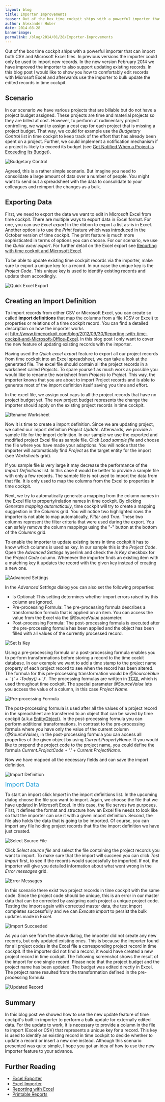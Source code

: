 ```yaml
---
layout: blog
title: Importer Improvements
teaser: Out of the box time cockpit ships with a powerful importer that can import both CSV and Microsoft Excel files. In previous versions the importer could only be used to import new records. In the new version February 2014 we have improved the importer to also support updating existing records.
author: Alexander Huber
date: 2014-08-28
bannerimage: 
permalink: /blog/2014/01/28/Importer-Improvements
---
```


<p xmlns="http://www.w3.org/1999/xhtml">Out of the box time cockpit ships with a powerful importer that can import both CSV and Microsoft Excel files. In previous versions the importer could only be used to import new records. In the new version February 2014 we have improved the importer to also support updating existing records. In this blog post I would like to show you how to comfortably edit records with Microsoft Excel and afterwards use the importer to bulk update the edited records in time cockpit.</p><h2 xmlns="http://www.w3.org/1999/xhtml">Scenario</h2><p xmlns="http://www.w3.org/1999/xhtml">In our scenario we have various projects that are billable but do not have a project budget assigned. These projects are time and material projects so they are billed at cost. However, to perform at rudimentary project controlling, we want to assign a cost cap for each project that is missing a project budget. That way, we could for example use the <em>Budgetary Control</em> list in time cockpit to keep track of the effort that has already been spent on a project. Further, we could implement a notification mechanism if a project is likely to exceed its budget (see <a href="~/blog/2012/11/23/Get-Notified-When-a-Project-is-Exceeding-Its-Budget" target="_blank" title="How to get an email notification in time cockpit when a projects exceeds its budget">Get Notified When a Project is Exceeding Its Budget</a>).</p><p xmlns="http://www.w3.org/1999/xhtml">
  <img title="Budgetary Control" src="{{site.baseurl}}/content/images/blog/2014/01/BudgetControl.png" alt="Budgetary Control" />
</p><p xmlns="http://www.w3.org/1999/xhtml">Agreed, this is a rather simple scenario. But imagine you need to consolidate a large amount of data over a number of people. You might want to send out a spreadsheet with the data to consolidate to your colleagues and reimport the changes as a bulk.</p><h2 xmlns="http://www.w3.org/1999/xhtml">Exporting Data</h2><p xmlns="http://www.w3.org/1999/xhtml">First, we need to export the data we want to edit in Microsoft Excel from time cockpit. There are multiple ways to export data in Excel format. For one, you can use <em>Excel export</em> in the ribbon to export a list as-is in Excel. Another option is to use the <em>Print</em> feature which was introduced in the October version of time cockpit. The print feature is much more sophisticated in terms of options you can choose. For our scenario, we use the <em>Quick excel export</em>. For further detail on the Excel export see <a href="~/blog/2012/09/30/Reporting-with-time-cockpit-and-Microsoft-Office-Excel" target="_blank" title="Reporting with time cockpit and Microsoft Excel">Reporting with time cockpit and Microsoft Excel</a>. </p><p class="showcase" xmlns="http://www.w3.org/1999/xhtml">To be able to update existing time cockpit records via the importer, make sure to export a unique key for a record. In our case the unique key is the <em>Project Code</em>. This unique key is used to identify existing records and update them accordingly.</p><p xmlns="http://www.w3.org/1999/xhtml">
  <img title="Quick Excel Export" src="{{site.baseurl}}/content/images/blog/2014/01/Quick excel export.png" alt="Quick Excel Export" />
</p><h2 xmlns="http://www.w3.org/1999/xhtml">Creating an Import Definition</h2><p xmlns="http://www.w3.org/1999/xhtml">To import records from either CSV or Microsoft Excel, you can create so called <strong>import definitions</strong> that map the columns from a file (CSV or Excel) to properties or relations of a time cockpit record. You can find a detailed description on how the importer works at <a href="~/blog/2012/09/30/Reporting-with-time-cockpit-and-Microsoft-Office-Excel">http://www.timecockpit.com/blog/2012/09/30/Reporting-with-time-cockpit-and-Microsoft-Office-Excel</a>. In this blog post I only want to cover the new feature of updating existing records with the importer.</p><p xmlns="http://www.w3.org/1999/xhtml">Having used the <em>Quick excel export</em> feature to export all our project records from time cockpit into an Excel spreadsheet, we can take a look at the generated file. The excel file should contain all the project records in a worksheet called <em>Projects</em>. To spare yourself as much work as possible you would like to rename the worksheet from <em>Projects</em> to <em>Project</em>. This way, the importer knows that you are about to import Project records and is able to generate most of the import definition itself saving you time and effort.</p><p xmlns="http://www.w3.org/1999/xhtml">In the excel file, we assign cost caps to all the project records that have no project budget yet. The new project budget represents the change the importer should apply on the existing project records in time cockpit.</p><p xmlns="http://www.w3.org/1999/xhtml">
  <img title="Rename Worksheet" src="{{site.baseurl}}/content/images/blog/2014/01/Rename Worksheet.png" alt="Rename Worksheet" />
</p><p xmlns="http://www.w3.org/1999/xhtml">Now it is time to create a import definition. Since we are updating project, we called our import definition <em>Project Update</em>. Afterwards, we provide a sample file for the import definition. In our sample we use the exported and modified project Excel file as sample file. Click <em>Load sample file</em> and choose the file where you have made your adaptions. You will notice that the importer will automatically find <em>Project</em> as the target entity for the import (see <em>Worksheets</em> grid). </p><p class="showcase" xmlns="http://www.w3.org/1999/xhtml">If you sample file is very large it may decrease the performance of the <em>Import Definitions</em> list. In this case it would be better to provide a sample file with only a few records. The sample file is not used to import the data from that file. It is only used to map the columns from the Excel to properties in time cockpit.</p><p xmlns="http://www.w3.org/1999/xhtml">Next, we try to automatically generate a mapping from the column names in the Excel file to property/relation names in time cockpit. By clicking <em>Generate mapping automatically</em>, time cockpit will try to create a mapping suggestion in the <em>Columns</em> grid. You will notice two highlighted rows the importer is not able to map automatically, <em>Filter</em> and <em>True</em>. These two columns represent the filter criteria that were used during the export. You can safely remove the column mappings using the "-" button at the bottom of the <em>Columns</em> grid.</p><p xmlns="http://www.w3.org/1999/xhtml">To enable the importer to update existing items in time cockpit it has to know which columns is used as key. In our sample this is the <em>Project Code</em>. Open the <em>Advanced Settings</em> hyperlink and check the <em>Is Key</em> checkbox for the <em>Project Code</em> column. Whenever the importer finds an existing item with a matching key it updates the record with the given key instead of creating a new one.</p><p xmlns="http://www.w3.org/1999/xhtml">
  <img title="Advanced Settings" src="{{site.baseurl}}/content/images/blog/2014/01/Advanced Settings.png" alt="Advanced Settings" />
</p><p xmlns="http://www.w3.org/1999/xhtml">In the <em>Advanced Settings</em> dialog you can also set the following properties:</p><ul xmlns="http://www.w3.org/1999/xhtml">
  <li>Is Optional: This setting determines whether import errors raised by this column are ignored.</li>
  <li>Pre-processing Formula: The pre-processing formula describes a transformation formula that is applied on an item. You can access the value from the Excel via the <em>@SourceValue</em> parameter.</li>
  <li>Post-processing Formula: The post-processing formula is executed after the pre-processing formula has been applied and the object has been filled with all values of the currently processed record.</li>
</ul><p xmlns="http://www.w3.org/1999/xhtml">
  <img title="Set Is Key" src="{{site.baseurl}}/content/images/blog/2014/01/SetIsKey.png" alt="Set Is Key" />
</p><p xmlns="http://www.w3.org/1999/xhtml">Using a pre-processing formula or a post-processing formula enables you to perform transformations before storing a record to the time cockit database. In our example we want to add a time stamp to the project name property of each project record to see when the record has been altered. The formula for this pre-processing transformation would be <em>@SourceValue + ' (' + :Today() + ')'</em>. The processing formulas are written in <a href="http://help.timecockpit.com/?topic=html/28e3e0bd-6bd7-4435-930b-69671817bf95.htm" target="_blank">TCQL</a> which is used throughout time cockpit. The special parameter <em>@SourceValue</em> lets you access the value of a column, in this case <em>Project Name</em>. </p><p xmlns="http://www.w3.org/1999/xhtml">
  <img title="Pre-processing Formula" src="{{site.baseurl}}/content/images/blog/2014/01/Pre-processing.png" alt="Pre-processing Formula" />
</p><p xmlns="http://www.w3.org/1999/xhtml">The post-processing formula is used after all the values of a project record in the spreadsheet are transferred to an object that can be saved by time cockpit (a.k.a <a href="http://help.timecockpit.com/?topic=html/dfbc3e13-f897-51fd-b343-445a00f695b8.htm" target="_blank">EntityObject</a>). In the post-processing formula you can perform additional transformations. In contrast to the pre-processing formula where you have only the value of the current column (<em>@SourceValue</em>), in the post-processing formula you can access all properties of the given object by using <em>Current.PropertyName</em>. If you would like to prepend the project code to the project name, you could define the formula <em>Current.ProjectCode + '.' + Current.ProjectName</em>. </p><p xmlns="http://www.w3.org/1999/xhtml">Now we have mapped all the necessary fields and can save the import definition. </p><p xmlns="http://www.w3.org/1999/xhtml">
  <img title="Import Definition" src="{{site.baseurl}}/content/images/blog/2014/01/Project Update Def.png" alt="Import Definition" />
</p><p xmlns="http://www.w3.org/1999/xhtml">
  <span style="color: rgb(37, 160, 218); font-size: 20px; line-height: 20px;">Import Data</span>
  <br />
</p><p xmlns="http://www.w3.org/1999/xhtml">To start an import click <em>Import</em> in the import definitions list. In the upcoming dialog choose the file you want to import. Again, we choose the file that we have updated in Microsoft Excel. In this case, the file serves two purposes. First, it defines the format and structure how an Excel file needs to look like so that the importer can use it with a given import definition. Second, the file also holds the data that is going to be imported. Of course, you can import any file holding project records that fits the import definition we have just created. </p><p xmlns="http://www.w3.org/1999/xhtml">
  <img title="Select Source File" src="{{site.baseurl}}/content/images/blog/2014/01/Start Import.png" alt="Select Source File" />
</p><p xmlns="http://www.w3.org/1999/xhtml">Click <em>Select source file</em> and select the file containing the project records you want to import. To make sure that the import will succeed you can click <em>Test Import</em> first, to see if the records would successfully be imported. If not, the importer will give you detailed information about what went wrong in the <em>Error messages</em> grid.</p><p xmlns="http://www.w3.org/1999/xhtml">
  <img title="Error Messages" src="{{site.baseurl}}/content/images/blog/2014/01/Errors.png" alt="Error Messages" />
</p><p xmlns="http://www.w3.org/1999/xhtml">In this scenario there exist two project records in time cockpit with the same code. Since the project code should be unique, this is an error in our master data that can be corrected by assigning each project a unique project code. Testing the import again with corrected master data, the test import completes successfully and we can <em>Execute import</em> to persist the bulk updates made in Excel.</p><p xmlns="http://www.w3.org/1999/xhtml">
  <img title="Import Succeeded" src="{{site.baseurl}}/content/images/blog/2014/01/Import Succeeded.png" alt="Import Succeeded" />
</p><p xmlns="http://www.w3.org/1999/xhtml">As you can see from the above dialog, the importer did not create any new records, but only updated existing ones. This is because the importer found for all project codes in the Excel file a corresponding project record in time cockpit. If the importer did not find a record, it would have created a new project record in time cockpit. The following screenshot shows the result of the import for one single record. Please note that the project budget and the project name has been updated. The budget was edited directly in Excel. The project name resulted from the transformation defined in the pre-processing formula.</p><p xmlns="http://www.w3.org/1999/xhtml">
  <img title="Updated Record" src="{{site.baseurl}}/content/images/blog/2014/01/Updated Record.png" alt="Updated Record" />
</p><h2 xmlns="http://www.w3.org/1999/xhtml">Summary</h2><p xmlns="http://www.w3.org/1999/xhtml">In this blog post we showed how to use the new update feature of time cockpit's built-in importer to perform a bulk update for externally edited data. For the update to work, it is necessary to provide a column in the file to import (Excel or CSV) that represents a unique key for a record. This key is used to <span lang="EN-US">identify</span> an existing record in time cockpit to decide whether to update a record or insert a new one instead. Although this scenario presented was quite simple, I hope you got an idea of how to use the new importer feature to your advance.</p><h2 xmlns="http://www.w3.org/1999/xhtml">Further Reading</h2><ul xmlns="http://www.w3.org/1999/xhtml">
  <li>
    <a href="http://help.timecockpit.com/?topic=html/77e1bfc5-2e00-4348-9208-cba65638f3b5.htm" target="_blank" title="Export data from time cockpit in Excel">Excel Exporter</a>
    <br />
  </li>
  <li>
    <a href="http://help.timecockpit.com/?topic=html/ee560e49-e503-4d80-9167-2e6533f50dbe.htm" target="_blank" title="Import data from Excel to time cockpit">Excel Importer</a>
    <br />
  </li>
  <li>
    <a href="~/blog/2012/09/30/Reporting-with-time-cockpit-and-Microsoft-Office-Excel" title="Reporting with time cockpit and Microsoft Office Excel">Reporting with Excel</a>
    <br />
  </li>
  <li>
    <a href="~/blog/2013/11/27/Reporting-Preview-Improvements" title="Get printable reports in time cockpit">Printable Reports</a>
    <br />
  </li>
</ul>